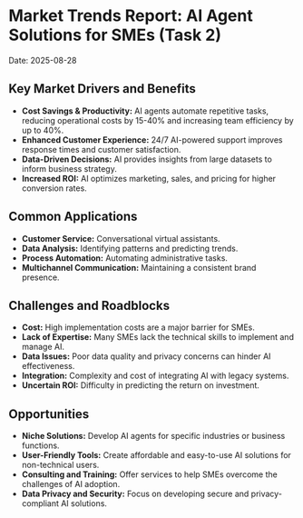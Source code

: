 # Market Trends Report: AI Agent Solutions for SMEs (Task 2)

Date: 2025-08-28

## Key Market Drivers and Benefits

*   **Cost Savings & Productivity:** AI agents automate repetitive tasks, reducing operational costs by 15-40% and increasing team efficiency by up to 40%.
*   **Enhanced Customer Experience:** 24/7 AI-powered support improves response times and customer satisfaction.
*   **Data-Driven Decisions:** AI provides insights from large datasets to inform business strategy.
*   **Increased ROI:** AI optimizes marketing, sales, and pricing for higher conversion rates.

## Common Applications

*   **Customer Service:** Conversational virtual assistants.
*   **Data Analysis:** Identifying patterns and predicting trends.
*   **Process Automation:** Automating administrative tasks.
*   **Multichannel Communication:** Maintaining a consistent brand presence.

## Challenges and Roadblocks

*   **Cost:** High implementation costs are a major barrier for SMEs.
*   **Lack of Expertise:** Many SMEs lack the technical skills to implement and manage AI.
*   **Data Issues:** Poor data quality and privacy concerns can hinder AI effectiveness.
*   **Integration:** Complexity and cost of integrating AI with legacy systems.
*   **Uncertain ROI:** Difficulty in predicting the return on investment.

## Opportunities

*   **Niche Solutions:** Develop AI agents for specific industries or business functions.
*   **User-Friendly Tools:** Create affordable and easy-to-use AI solutions for non-technical users.
*   **Consulting and Training:** Offer services to help SMEs overcome the challenges of AI adoption.
*   **Data Privacy and Security:** Focus on developing secure and privacy-compliant AI solutions.
